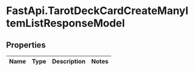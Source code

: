 # FastApi.TarotDeckCardCreateManyItemListResponseModel

## Properties
Name | Type | Description | Notes
------------ | ------------- | ------------- | -------------
